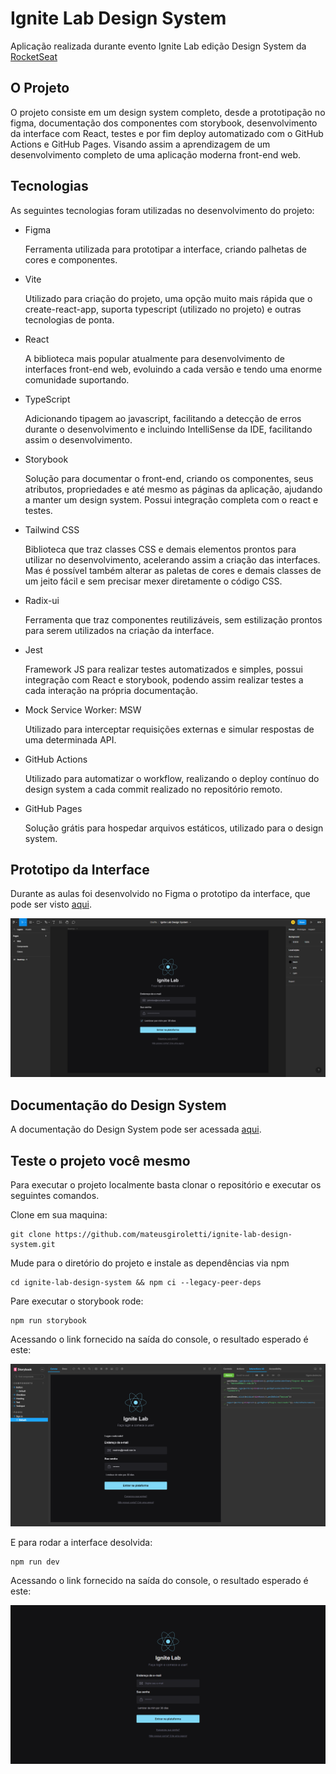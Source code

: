 # Ignite Lab Design System

Aplicação realizada durante evento Ignite Lab edição Design System da [RocketSeat](https://www.rocketseat.com.br/)

## O Projeto

O projeto consiste em um design system completo, desde a prototipação no figma, documentação dos componentes com storybook, desenvolvimento da interface com React, testes e por fim deploy automatizado com o GitHub Actions e GitHub Pages.
Visando assim a aprendizagem de um desenvolvimento completo de uma aplicação moderna front-end web.

## Tecnologias

As seguintes tecnologias foram utilizadas no desenvolvimento do projeto:

<ul>
    <li>
        Figma
        <p>
            Ferramenta utilizada para prototipar a interface, criando palhetas de cores e componentes.
        </p>
    </li>
    <li>
        Vite
        <p>
            Utilizado para criação do projeto, uma opção muito mais rápida  que o create-react-app, suporta typescript (utilizado no projeto) e outras tecnologias de ponta.
        </p>
    </li>
    <li>
        React
        <p>
            A biblioteca mais popular atualmente para desenvolvimento de interfaces front-end web, evoluindo a cada versão e tendo uma enorme comunidade suportando.
        </p>
    </li>
    <li>
        TypeScript
        <p>
            Adicionando tipagem ao javascript, facilitando a detecção de erros durante o desenvolvimento e incluindo IntelliSense da IDE, facilitando assim o desenvolvimento.
        </p>
    </li>
    <li>
        Storybook
        <p>
            Solução para documentar o front-end, criando os componentes, seus atributos, propriedades e até mesmo as páginas da aplicação, ajudando a manter um design system. Possui integração completa com o react e testes.
        </p>
    </li>
    <li>
        Tailwind CSS
        <p>
            Biblioteca que traz classes CSS e demais elementos prontos para utilizar no desenvolvimento, acelerando assim a criação das interfaces. Mas é possível também alterar as paletas de cores e demais classes de um jeito fácil e sem precisar mexer diretamente o código CSS.
        </P>
    </li>
    <li>
        Radix-ui
        <p>
            Ferramenta que traz componentes reutilizáveis, sem estilização prontos para serem utilizados na criação da interface. 
        </p>
    </li>
    <li>
        Jest
        <p>
            Framework JS para realizar testes automatizados e simples, possui integração com React e storybook, podendo assim realizar testes a cada interação na própria documentação.
        </p>
    </li>
    <li>
        Mock Service Worker: MSW
        <p>
            Utilizado para interceptar requisições externas e simular respostas de uma determinada API.
        </p>
    </li>
    <li>
        GitHub Actions
        <p>
            Utilizado para automatizar o workflow, realizando o deploy contínuo do design system a cada commit realizado no repositório remoto.
        </p>
    </li>
    <li>
        GitHub Pages
        <p>
            Solução grátis para hospedar arquivos estáticos, utilizado para o design system.
        </p>
    </li>
</ul>

## Prototipo da Interface

Durante as aulas foi desenvolvido no Figma o prototipo da interface, que pode ser visto [aqui](https://www.figma.com/file/deUKSSFh08h5fqtXUX7dKF/Ignite-Lab-Design-System?node-id=5%3A58&t=RcYClD8T6i8OyODS-1).

<img src="./.github/images/figma.png" alt="Figma Prototype" />

## Documentação do Design System

A documentação do Design System pode ser acessada [aqui](https://mateusgiroletti.github.io/ignite-lab-design-system/).


## Teste o projeto você mesmo

Para executar o projeto localmente basta clonar o repositório e executar os seguintes comandos. 

Clone em sua maquina:

```console
git clone https://github.com/mateusgiroletti/ignite-lab-design-system.git
```

Mude para o diretório do projeto e instale as dependências via npm
```console
cd ignite-lab-design-system && npm ci --legacy-peer-deps
```

Pare executar o storybook rode:

```console
npm run storybook
```

Acessando o link fornecido na saída do console, o resultado esperado é este:

<img src="./.github/images/storybook.png" alt="Storybook" />

E para rodar a interface desolvida:

```console
npm run dev
```

Acessando o link fornecido na saída do console, o resultado esperado é este:

<img src="./.github/images/application.png" alt="Application" />
